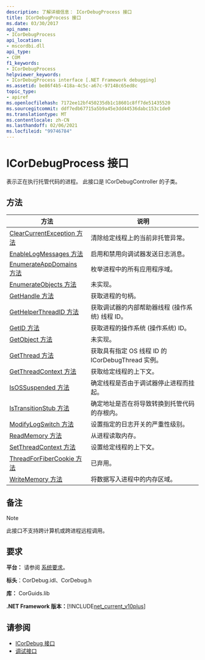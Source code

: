 ```yaml
---
description: 了解详细信息： ICorDebugProcess 接口
title: ICorDebugProcess 接口
ms.date: 03/30/2017
api_name:
- ICorDebugProcess
api_location:
- mscordbi.dll
api_type:
- COM
f1_keywords:
- ICorDebugProcess
helpviewer_keywords:
- ICorDebugProcess interface [.NET Framework debugging]
ms.assetid: be86f4b5-418a-4c5c-a67c-97148c65ed8c
topic_type:
- apiref
ms.openlocfilehash: 7172ee12bf450235db1c18601c8ff7de51435520
ms.sourcegitcommit: ddf7edb67715a5b9a45e3dd44536dabc153c1de0
ms.translationtype: MT
ms.contentlocale: zh-CN
ms.lasthandoff: 02/06/2021
ms.locfileid: "99746784"
---
```

# <a name="icordebugprocess-interface"></a>ICorDebugProcess 接口

表示正在执行托管代码的进程。 此接口是 ICorDebugController 的子类。  
  
## <a name="methods"></a>方法  
  
|方法|说明|  
|------------|-----------------|  
|[ClearCurrentException 方法](icordebugprocess-clearcurrentexception-method.md)|清除给定线程上的当前非托管异常。|  
|[EnableLogMessages 方法](icordebugprocess-enablelogmessages-method.md)|启用和禁用向调试器发送日志消息。|  
|[EnumerateAppDomains 方法](icordebugprocess-enumerateappdomains-method.md)|枚举进程中的所有应用程序域。|  
|[EnumerateObjects 方法](icordebugprocess-enumerateobjects-method.md)|未实现。|  
|[GetHandle 方法](icordebugprocess-gethandle-method.md)|获取进程的句柄。|  
|[GetHelperThreadID 方法](icordebugprocess-gethelperthreadid-method.md)|获取调试器的内部帮助器线程 (操作系统) 线程 ID。|  
|[GetID 方法](icordebugprocess-getid-method.md)|获取进程的操作系统 (操作系统) ID。|  
|[GetObject 方法](icordebugprocess-getobject-method.md)|未实现。|  
|[GetThread 方法](icordebugprocess-getthread-method.md)|获取具有指定 OS 线程 ID 的 ICorDebugThread 实例。|  
|[GetThreadContext 方法](icordebugprocess-getthreadcontext-method.md)|获取给定线程的上下文。|  
|[IsOSSuspended 方法](icordebugprocess-isossuspended-method.md)|确定线程是否由于调试器停止进程而挂起。|  
|[IsTransitionStub 方法](icordebugprocess-istransitionstub-method.md)|确定地址是否在将导致转换到托管代码的存根内。|  
|[ModifyLogSwitch 方法](icordebugprocess-modifylogswitch-method.md)|设置指定的日志开关的严重性级别。|  
|[ReadMemory 方法](icordebugprocess-readmemory-method.md)|从进程读取内存。|  
|[SetThreadContext 方法](icordebugprocess-setthreadcontext-method.md)|设置给定线程的上下文。|  
|[ThreadForFiberCookie 方法](icordebugprocess-threadforfibercookie-method.md)|已弃用。|  
|[WriteMemory 方法](icordebugprocess-writememory-method.md)|将数据写入进程中的内存区域。|  
  
## <a name="remarks"></a>备注  
  
> [!NOTE]
> 此接口不支持跨计算机或跨进程远程调用。  
  
## <a name="requirements"></a>要求  

 **平台：** 请参阅 [系统要求](../../get-started/system-requirements.md)。  
  
 **标头**：CorDebug.idl、CorDebug.h  
  
 **库：** CorGuids.lib  
  
 **.NET Framework 版本：**[!INCLUDE[net_current_v10plus](../../../../includes/net-current-v10plus-md.md)]  
  
## <a name="see-also"></a>请参阅

- [ICorDebug 接口](icordebug-interface.md)
- [调试接口](debugging-interfaces.md)
